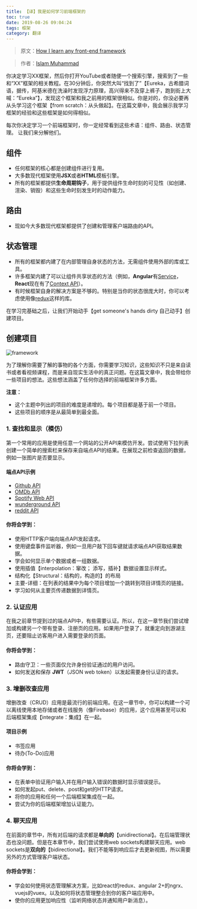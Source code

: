 ```yaml
---
title: 【译】我是如何学习前端框架的
toc: true
date: 2019-08-26 09:04:24
tags: 框架
category: 翻译
---
```


> 原文：[How I learn any front-end framework](https://dev.to/imm9o/how-i-learn-any-front-end-framework-29a2)

> 作者：[Islam Muhammad](https://github.com/IMM9O)

你决定学习XX框架，然后你打开YouTube或者随便一个搜索引擎，搜索到了一些和“XX”框架的相关教程。在30分钟后，你突然大叫“找到了”【Eureka，古希腊词语，据传，阿基米德在洗澡时发现浮力原理，高兴得来不及穿上裤子，跑到街上大喊：“Eureka”】，发现这个框架和我之前用的框架很相似。你是对的，你没必要再从头学习这个框架【from scratch：从头做起】。在这篇文章中，我会展示我学习框架的经验和这些框架是如何得相似。

每次你决定学习一个前端框架时，你一定经常看到这些术语：组件、路由、状态管理。
让我们来分解他们。

<!-- more -->

## 组件
* 任何框架的核心都是创建组件进行复用。
* 大多数现代框架使用**JSX**或者**HTML**模板引擎。
* 所有的框架都提供**生命周期钩子**，用于提供组件生命时刻的可见性（如创建、渲染、销毁）和这些生命时刻发生时的动作能力。

## 路由
* 现如今大多数现代框架都提供了创建和管理客户端路由的API。

## 状态管理
* 所有的框架都内建了在内部管理自身状态的方法，无需组件使用外部的库或工具。
* 许多框架内建了可以让组件共享状态的方法（例如，**Angular**有[Service](https://angular.io/guide/architecture-services)，**React**现在有了[Context API](https://reactjs.org/docs/context.html)）。
* 有时候框架自身的解决方案是不够的。特别是当你的状态很庞大时，你可以考虑使用像[redux](https://redux.js.org/)这样的库。

在学习完基础之后，让我们开始动手【get someone's hands dirty 自己动手】创建项目。

## 创建项目

![framework](https://res.cloudinary.com/practicaldev/image/fetch/s--TmOso3iG--/c_limit%2Cf_auto%2Cfl_progressive%2Cq_auto%2Cw_880/https://cdn-images-1.medium.com/max/800/1%2AkgvWmTl-lX4G4pA-HoX_cQ.jpeg)

为了理解你需要了解的事物的各个方面，你需要学习知识，这些知识不只是来自读书或者看视频课程，而是来自现实生活中的真正问题。在这篇文章中，我会带给你一些项目的想法。这些想法涵盖了任何你选择的前端框架许多方面。

**注意：**
* 这个主题中列出的项目的难度是递增的。每个项目都是基于前一个项目。
* 这些项目的顺序是从最简单到最全面。

### 1. 查找和显示（模仿）
第一个常用的应用是使用任意一个网站的公开API来模仿开发。尝试使用下拉列表创建一个简单的搜索栏来保存来自端点API的结果。在展现之前检查返回的数据，例如一张图片是否要显示。

#### 端点API示例
* [Github API](https://developer.github.com/v3/)
* [OMDb API](http://www.omdbapi.com/)
* [Spotify Web API](https://developer.spotify.com/web-api/)
* [wunderground API](https://www.wunderground.com/weather/api/)
* [reddit API](https://www.reddit.com/dev/api/)

#### 你将会学到：
* 使用HTTP客户端向端点API发起请求。
* 使用键盘事件监听器，例如一旦用户敲下回车键就请求端点API获取结果数据。
* 学会如何显示单个数据或者一组数据。
* 使用插值【interpolation：窜改； 添写，插补】数据设置显示样式。
* 结构化【Structural：结构的，构造的】的布局
* 主要-详细：在列表的结果中为每个项目增加一个跳转到项目详情页的链接。
* 学习如何从主要页传递数据到详情页。

### 2. 认证应用
在我之前章节提到过的端点API中，有些需要认证。所以，在这一章节我们尝试增加或构建另一个带有登录、注册页的应用。如果用户登录了，就重定向到游湖主页，还要阻止访客用户进入需要登录的页面。

#### 你将会学到：
* 路由守卫：一些页面仅允许身份验证通过的用户访问。
* 如何发送和保存 **JWT**（JSON web token）以发起需要身份认证的请求。

### 3. 增删改查应用
增删改查（CRUD）应用是最流行的前端应用。在这一章节中，你可以构建一个可以离线使用本地存储或者在线服务（像Firebase）的应用，这个应用甚至可以和后端框架集成【integrate：集成】在一起。

#### 项目示例
* 书签应用
* 待办(To-Do)应用

#### 你将会学到：
* 在表单中验证用户输入并在用户输入错误的数据时显示错误提示。
* 如何发起put、delete、post和get的HTTP请求。
* 将你的应用和任何一个后端框架集成在一起。
* 尝试为你的后端框架增加认证能力。

### 4. 聊天应用
在前面的章节中，所有对后端的请求都是**单向的**【unidirectional】。在后端管理状态也没问题。但是在本章节中，我们尝试使用web sockets构建聊天应用。web sockets是**双向的**【bidirectional】。我们不能等到响应后才去更新视图，所以需要另外的方式管理客户端状态。

#### 你将会学到：
* 学会如何使用状态管理解决方案，比如react的redux、angular 2+的ngrx、vuejs的vuex。以及如何将状态管理整合到你的客户端应用中。
* 使你的应用更加响应性（监听网络状态并通知用户新消息）。